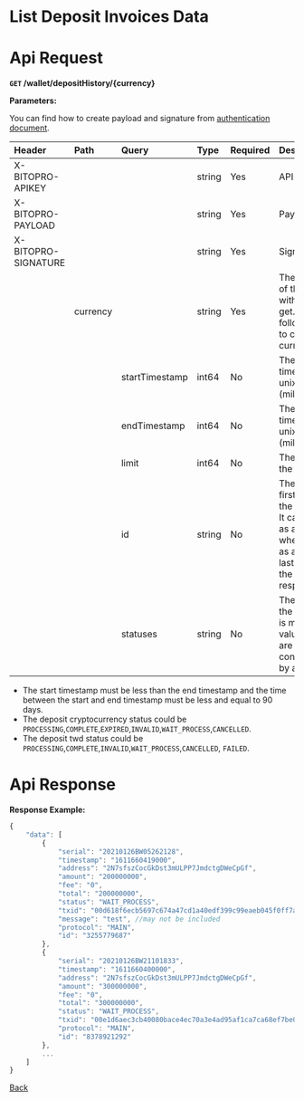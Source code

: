 # List Deposit Invoices Data

# Api Request
**`GET` /wallet/depositHistory/{currency}**

**Parameters:**

You can find how to create payload and signature from [authentication document](../../../README.md#authentication-header-parameters).

| Header              | Path     | Query          | Type   | Required | Description                                                                                                                              | Default                        | Range          | Example                |
| :------------------ | :------- | :------------- | :----- | :------- | :--------------------------------------------------------------------------------------------------------------------------------------- | :----------------------------- | :------------- | :--------------------- |
| X-BITOPRO-APIKEY    |          |                | string | Yes      | API Key                                                                                                           |                                |                |                        |
| X-BITOPRO-PAYLOAD   |          |                | string | Yes      | Payload                                                                                                           |                                |                |                        |
| X-BITOPRO-SIGNATURE |          |                | string | Yes      | Signature                                                                                                       |                                |                |                        |
|                     | currency |                | string | Yes      | The currency of the withdraw to get. Please follow the [link](https://www.bitopro.com/fees) to check the currency list.                  |                                |                | twd                    |
|                     |          | startTimestamp | int64  | No       | The start timestamp in unix timestap (miliesceond).                                                                                      | 90 days from the end timestamp |                | 1592203563000          |
|                     |          | endTimestamp   | int64  | No       | The end timestamp in unix timestap (miliesceond).                                                                                        | present timestamp              |                | 1592203563000          |
|                     |          | limit          | int64  | No       | The limit for the response.                                                                                                              | 20                             | min:1, max:100 | 30                     |
|                     |          | id             | string | No       | The id of the first data in the response. It can serve as an offset when it's sent as an id of the last data from the previous response. |                                |                | 3255779687             |
|                     |          | statuses       | string | No       | The status of the deposit. It is multiple values that are concatenated by a comma.                                                       |                                |                | CANCELLED,WAIT_PROCESS |

- The start timestamp must be less than the end timestamp and the time between the start and end timestamp must be less and equal to 90 days.
- The deposit cryptocurrency status could be `PROCESSING`,`COMPLETE`,`EXPIRED`,`INVALID`,`WAIT_PROCESS`,`CANCELLED`.
- The deposit twd status could be `PROCESSING`,`COMPLETE`,`INVALID`,`WAIT_PROCESS`,`CANCELLED`, `FAILED`.

# Api Response

**Response Example:**

```javascript
{
    "data": [
        {
            "serial": "20210126BW05262128",
            "timestamp": "1611660419000",
            "address": "2N7sfszCocGkDst3mULPP7JmdctgDWeCpGf",
            "amount": "200000000",
            "fee": "0",
            "total": "200000000",
            "status": "WAIT_PROCESS",
            "txid": "00d618f6ecb5697c674a47cd1a40edf399c99eaeb045f0ff7ab3ee2be6f5",
            "message": "test", //may not be included 
            "protocol": "MAIN",
            "id": "3255779687"
        },
        {
            "serial": "20210126BW21101833",
            "timestamp": "1611660400000",
            "address": "2N7sfszCocGkDst3mULPP7JmdctgDWeCpGf",
            "amount": "300000000",
            "fee": "0",
            "total": "300000000",
            "status": "WAIT_PROCESS",
            "txid": "00e1d6aec3cb40080bace4ec70a3e4ad95af1ca7ca68ef7be02a3f59fcf9",
            "protocol": "MAIN",
            "id": "8378921292"
        },
        ...
    ]
}
```
[Back](../summary.md)
